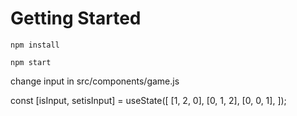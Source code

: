 # Getting Started 

`npm install`

 `npm start`

 change input in src/components/game.js
 
  const [isInput, setisInput] = useState([
    [1, 2, 0],
    [0, 1, 2],
    [0, 0, 1],
  ]);





